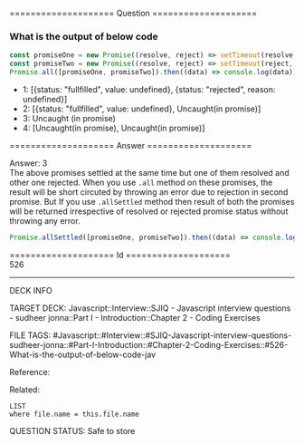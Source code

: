 ==================== Question ====================  

### What is the output of below code

```javascript
const promiseOne = new Promise((resolve, reject) => setTimeout(resolve, 4000));
const promiseTwo = new Promise((resolve, reject) => setTimeout(reject, 4000));
Promise.all([promiseOne, promiseTwo]).then((data) => console.log(data));
```

- 1: [{status: "fullfilled", value: undefined}, {status: "rejected", reason:
  undefined}]
- 2: [{status: "fullfilled", value: undefined}, Uncaught(in promise)]
- 3: Uncaught (in promise)
- 4: [Uncaught(in promise), Uncaught(in promise)]  

==================== Answer ====================  

Answer: 3  
The above promises settled at the same time but one of them resolved and other
one rejected. When you use `.all` method on these promises, the result will be
short circuted by throwing an error due to rejection in second promise. But If
you use `.allSettled` method then result of both the promises will be returned
irrespective of resolved or rejected promise status without throwing any error.

```javascript
Promise.allSettled([promiseOne, promiseTwo]).then((data) => console.log(data));
```

==================== Id ====================  
526
<!--ID: 1707879785718-->

---

DECK INFO

TARGET DECK: Javascript::Interview::SJIQ - Javascript interview questions - sudheer jonna::Part I - Introduction::Chapter 2 - Coding Exercises

FILE TAGS: #Javascript::#Interview::#SJIQ-Javascript-interview-questions-sudheer-jonna::#Part-I-Introduction::#Chapter-2-Coding-Exercises::#526-What-is-the-output-of-below-code-jav

Reference:

Related:

```dataview
LIST
where file.name = this.file.name
```
QUESTION STATUS: Safe to store
